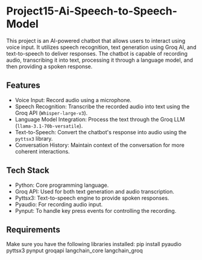# Project15-Ai-Speech-to-Speech-Model
This project is an AI-powered chatbot that allows users to interact using voice input. It utilizes speech recognition, text generation using Groq AI, and text-to-speech to deliver responses. The chatbot is capable of recording audio, transcribing it into text, processing it through a language model, and then providing a spoken response. 

## Features

- Voice Input: Record audio using a microphone.
- Speech Recognition: Transcribe the recorded audio into text using the Groq API (`Whisper-large-v3`).
- Language Model Integration: Process the text through the Groq LLM (`llama-3.1-70b-versatile`).
- Text-to-Speech: Convert the chatbot's response into audio using the `pyttsx3` library.
- Conversation History: Maintain context of the conversation for more coherent interactions.
  
## Tech Stack

- Python: Core programming language.
- Groq API: Used for both text generation and audio transcription.
- Pyttsx3: Text-to-speech engine to provide spoken responses.
- Pyaudio: For recording audio input.
- Pynput: To handle key press events for controlling the recording.

## Requirements

Make sure you have the following libraries installed:
pip install pyaudio pyttsx3 pynput groqapi langchain_core langchain_groq
